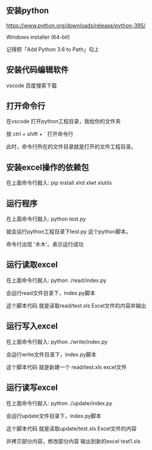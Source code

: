 ## 安装python

<https://www.python.org/downloads/release/python-395/>

Windows installer (64-bit)

记得把「Add Python 3.6 to Path」勾上

## 安装代码编辑软件

vscode 百度搜索下载

## 打开命令行

在vscode 打开python工程目录，我给你的文件夹

按 ctrl +  shift + ` 打开命令行

此时，命令行所在的文件目录就是打开的文件工程目录。

## 安装excel操作的依赖包

在上面命令行敲入:  pip install xlrd xlwt xlutils

## 运行程序

在上面命令行敲入:  python test.py

就会运行python工程目录下test.py 这个python脚本。

命令行出现 '木木'。表示运行成功

## 运行读取excel

在上面命令行敲入: python ./read/index.py

会运行read文件目录下，index.py脚本

这个脚本代码 就是读取read/test.xls Excel文件的内容并输出

## 运行写入excel

在上面命令行敲入: python ./write/index.py

会运行write文件目录下，index.py脚本

这个脚本代码 就是新建一个 read/test.xls excel文件

## 运行读写excel

在上面命令行敲入: python ./update/index.py

会运行update文件目录下，index.py脚本

这个脚本代码 就是读取update/test.xls Excel文件的内容

并拷贝部分内容，修改部分内容 输出到新的excel test1.xls
